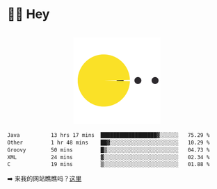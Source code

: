 
# 👋🏻 Hey
<div align="center">
	<br>
	<img src="https://raw.githubusercontent.com/Aniket965/Aniket965/master/pacman.svg?sanitize=true" width="200" height="200">
	<br>
</div>

<!--START_SECTION:waka-->

```txt
Java          13 hrs 17 mins  ██████████████████▓░░░░░░   75.29 %
Other         1 hr 48 mins    ██▓░░░░░░░░░░░░░░░░░░░░░░   10.29 %
Groovy        50 mins         █▒░░░░░░░░░░░░░░░░░░░░░░░   04.73 %
XML           24 mins         ▓░░░░░░░░░░░░░░░░░░░░░░░░   02.34 %
C             19 mins         ▒░░░░░░░░░░░░░░░░░░░░░░░░   01.88 %
```

<!--END_SECTION:waka-->

 ➡️  来我的网站瞧瞧吗？[这里](https://www.shaolongfei.com)
